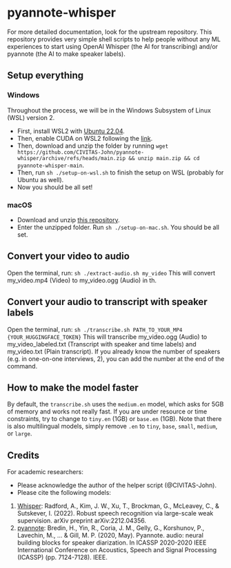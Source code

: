 # pyannote-whisper
For more detailed documentation, look for the upstream repository. This repository provides very simple shell scripts to help people without any ML experiences to start using OpenAI Whisper (the AI for transcribing) and/or pyannote (the AI to make speaker labels).

## Setup everything
### Windows
Throughout the process, we will be in the Windows Subsystem of Linux (WSL) version 2.
* First, install WSL2 with [Ubuntu 22.04](https://ubuntu.com/tutorials/install-ubuntu-on-wsl2-on-windows-11-with-gui-support).
* Then, enable CUDA on WSL2 following the [link](https://learn.microsoft.com/en-us/windows/ai/directml/gpu-cuda-in-wsl).
* Then, download and unzip the folder by running `wget https://github.com/CIVITAS-John/pyannote-whisper/archive/refs/heads/main.zip && unzip main.zip && cd pyannote-whisper-main`.
* Then, run `sh ./setup-on-wsl.sh` to finish the setup on WSL (probably for Ubuntu as well).
* Now you should be all set!

### macOS
* Download and unzip [this repository](https://github.com/CIVITAS-John/pyannote-whisper/archive/refs/heads/main.zip).
* Enter the unzipped folder. Run `sh ./setup-on-mac.sh`. You should be all set.

## Convert your video to audio
Open the terminal, run:
`sh ./extract-audio.sh my_video`
This will convert my_video.mp4 (Video) to my_video.ogg (Audio) in th.

## Convert your audio to transcript with speaker labels
Open the terminal, run:
`sh ./transcribe.sh PATH_TO_YOUR_MP4 {YOUR_HUGGINGFACE_TOKEN}`
This will transcribe my_video.ogg (Audio) to my_video_labeled.txt (Transcript with speaker and time labels) and my_video.txt (Plain transcript). If you already know the number of speakers (e.g. in one-on-one interviews, 2), you can add the number at the end of the command.

## How to make the model faster
By default, the `transcribe.sh` uses the `medium.en` model, which asks for 5GB of memory and works not really fast. If you are under resource or time constraints, try to change to `tiny.en` (1GB) or `base.en` (1GB). Note that there is also multilingual models, simply remove `.en` to `tiny`, `base`, `small`, `medium`, or `large`.

## Credits
For academic researchers:
* Please acknowledge the author of the helper script (@CIVITAS-John).
* Please cite the following models:
1. [Whisper](https://github.com/openai/whisper): Radford, A., Kim, J. W., Xu, T., Brockman, G., McLeavey, C., & Sutskever, I. (2022). Robust speech recognition via large-scale weak supervision. arXiv preprint arXiv:2212.04356.
1. [pyannote](https://huggingface.co/pyannote/speaker-diarization): Bredin, H., Yin, R., Coria, J. M., Gelly, G., Korshunov, P., Lavechin, M., ... & Gill, M. P. (2020, May). Pyannote. audio: neural building blocks for speaker diarization. In ICASSP 2020-2020 IEEE International Conference on Acoustics, Speech and Signal Processing (ICASSP) (pp. 7124-7128). IEEE.